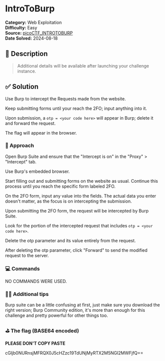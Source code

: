 # IntroToBurp

**Category:** Web Exploitation  
**Difficulty:** Easy  
**Source:**
[picoCTF_INTROTOBURP](https://play.picoctf.org/practice/challenge/419)  
**Date Solved:** 2024-08-18

## 📁 Description

> Additional details will be available after launching your challenge instance.

## ✅ Solution

Use Burp to intercept the Requests made from the website.

Keep submitting forms until your reach the 2FO; input anything into it.

Upon submission, a `otp = <your code here>` will appear in Burp; delete it and
forward the request.

The flag will appear in the browser.

### 🧠 Approach

Open Burp Suite and ensure that the "Intercept is on" in the "Proxy" >
"Intercept" tab.

Use Burp's embedded browser.

Start filling out and submitting forms on the website as usual. Continue this
process until you reach the specific form labeled 2FO.

On the 2FO form, input any value into the fields. The actual data you enter
doesn't matter, as the focus is on intercepting the submission.

Upon submitting the 2FO form, the request will be intercepted by Burp Suite.

Look for the portion of the intercepted request that includes
`otp = <your code here>`.

Delete the otp parameter and its value entirely from the request.

After deleting the otp parameter, click "Forward" to send the modified request
to the server.

### 💻 Commands

NO COMMANDS WERE USED.

### ✌🏾 Additional tips

Burp suite can be a little confusing at first, just make sure you download the
right version; Burp Community edition, it's more than enough for this challenge
and pretty powerful for other things too.

### ⛳️ The flag (BASE64 encoded)

**PLEASE DON'T COPY PASTE**

cGljb0NURnsjMFRQX0J5cHZzc19TdUNjMyRTX2M5NGI2MWFjfQ==
